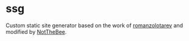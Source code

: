 # ssg
Custom static site generator based on the work of [romanzolotarev](https://www.romanzolotarev.com/ssg.html) and modified by [NotTheBee](https://www.youtube.com/watch?v=N_ttw2Dihn8).


